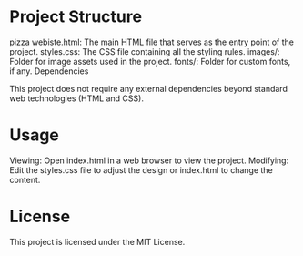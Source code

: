 # Project Structure

pizza webiste.html: The main HTML file that serves as the entry point of the project.
styles.css: The CSS file containing all the styling rules.
images/: Folder for image assets used in the project.
fonts/: Folder for custom fonts, if any.
Dependencies

This project does not require any external dependencies beyond standard web technologies (HTML and CSS).

# Usage
Viewing: Open index.html in a web browser to view the project.
Modifying: Edit the styles.css file to adjust the design or index.html to change the content.

# License

This project is licensed under the MIT License.
